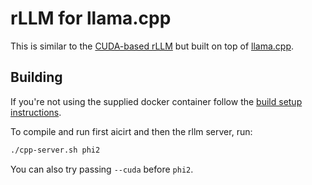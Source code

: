# rLLM for llama.cpp

This is similar to the [CUDA-based rLLM](../rllm-cuda/)
but built on top of [llama.cpp](https://github.com/ggerganov/llama.cpp).

## Building

If you're not using the supplied docker container follow the
[build setup instructions](../../README.md#development-environment-setup).

To compile and run first aicirt and then the rllm server, run:

```bash
./cpp-server.sh phi2
```

You can also try passing `--cuda` before `phi2`.
